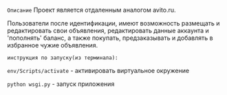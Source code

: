 `Описание`
Проект является отдаленным аналогом avito.ru.<p>
Пользователи после идентификации, имеют возможность размещать и редактировать свои объявления, редактировать данные аккаунта и 'пополнять' баланс, а также покупать, предзаказывать и добавлять в избранное чужие объявления.<p>
`инструкция по запуску(из терминала):` <p>
`env/Scripts/activate` - активировать виртуальное окружение <p>
`python wsgi.py` - запуск приложения
